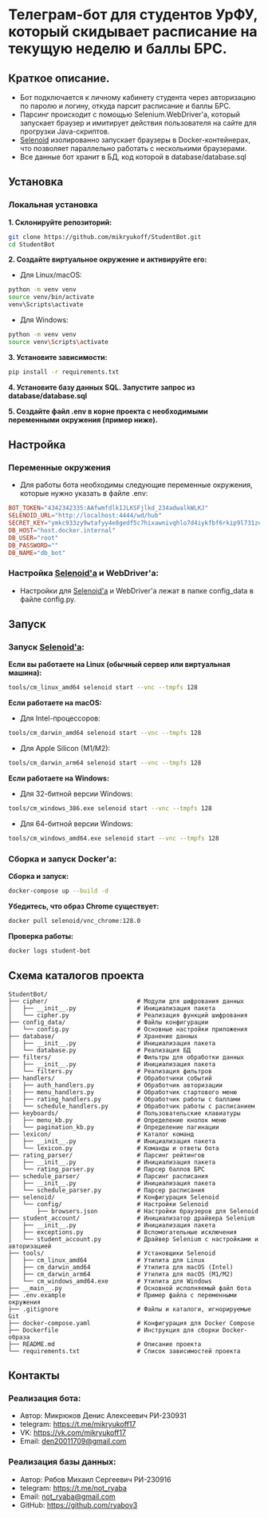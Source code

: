 # Телеграм-бот для студентов УрФУ, который скидывает расписание на текущую неделю и баллы БРС.

## Краткое описание.

- Бот подключается к личному кабинету студента через авторизацию по паролю и логину, откуда парсит расписание и баллы БРС.
- Парсинг происходит с помощью Selenium.WebDriver'а, который запускает браузер и имитирует действия пользователя на сайте для прогрузки Java-скриптов.
- [Selenoid](https://github.com/aerokube/selenoid) изолированно запускает браузеры в Docker-контейнерах, что позволяет параллельно работать с несколькими браузерами.
- Все данные бот хранит в БД, код которой в database/database.sql

## Установка

### Локальная установка

**1. Склонируйте репозиторий:**
```bash
git clone https://github.com/mikryukoff/StudentBot.git
cd StudentBot
```

**2. Создайте виртуальное окружение и активируйте его:**

- Для Linux/macOS:
```bash
python -m venv venv
source venv/bin/activate
venv\Scripts\activate
```

- Для Windows:
```bash
python -m venv venv
source venv\Scripts\activate
```

**3. Установите зависимости:**
```bash
pip install -r requirements.txt
```

**4. Установите базу данных SQL. Запустите запрос из database/database.sql**

**5. Создайте файл .env в корне проекта с необходимыми переменными окружения (пример ниже).**

## Настройка

### Переменные окружения

- Для работы бота необходимы следующие переменные окружения, которые нужно указать в файле .env:
```makefile
BOT_TOKEN="4342342335:AAfwmfdlkIJLKSFjlkd_234adwalkWLKJ"                         # Токен телеграм-бота
SELENOID_URL="http://localhost:4444/wd/hub"                                      # URL для подключения к Selenoid
SECRET_KEY="ymkc933zy9wtafyy4e8gedf5c7hixawnivqhlo7d4iykfbf6rkip9l731zetq7o0"    # Секретный ключ для шифрования паролей (64 бит)
DB_HOST="host.docker.internal"                                                   # Хост БД 
DB_USER="root"                                                                   # Имя администратора БД
DB_PASSWORD=""                                                                   # Пароль от БД
DB_NAME="db_bot"                                                                 # Название БД
```

### Настройка [Selenoid'а](https://github.com/aerokube/selenoid) и WebDriver'а:

- Настройки для [Selenoid'а](https://github.com/aerokube/selenoid) и WebDriver'а лежат в папке config_data в файле config.py.

## Запуск

### Запуск [Selenoid'а](https://github.com/aerokube/selenoid):

**Если вы работаете на Linux (обычный сервер или виртуальная машина):**  
```bash
tools/cm_linux_amd64 selenoid start --vnc --tmpfs 128
```

**Если работаете на macOS:**

- Для Intel-процессоров:  
```bash
tools/cm_darwin_amd64 selenoid start --vnc --tmpfs 128
```

- Для Apple Silicon (M1/M2):  
```bash
tools/cm_darwin_arm64 selenoid start --vnc --tmpfs 128
```

**Если работаете на Windows:**

- Для 32-битной версии Windows:   
```bash
tools/cm_windows_386.exe selenoid start --vnc --tmpfs 128
```

- Для 64-битной версии Windows:  
```bash
tools/cm_windows_amd64.exe selenoid start --vnc --tmpfs 128
```

### Сборка и запуск Docker'а:

**Сборка и запуск:**
```bash
docker-compose up --build -d
```

**Убедитесь, что образ Chrome существует:**
```bash
docker pull selenoid/vnc_chrome:128.0
```

**Проверка работы:**
```bash
docker logs student-bot
```

## Схема каталогов проекта

```plaintext
StudentBot/
├── cipher/                         # Модули для шифрования данных
│   ├── __init__.py                 # Инициализация пакета
│   └── cipher.py                   # Реализация функций шифрования
├── config_data/                    # Файлы конфигурации
│   └── config.py                   # Основные настройки приложения
├── database/                       # Хранение данных
│   ├── __init__.py                 # Инициализация пакета
│   └── database.py                 # Реализация БД
├── filters/                        # Фильтры для обработки данных
│   ├── __init__.py                 # Инициализация пакета
│   └── filters.py                  # Реализация фильтров
├── handlers/                       # Обработчики событий
|   ├── auth_handlers.py            # Обработчик авторизации
|   ├── menu_handlers.py            # Обработчик стартового меню
|   ├── rating_handlers.py          # Обработчик работы с баллами
|   └── schedule_handlers.py        # Обработчик работы с расписанием
├── keyboards/                      # Пользовательские клавиатуры
│   ├── menu_kb.py                  # Определение кнопок меню
|   └── pagination_kb.py            # Определение пагинации
├── lexicon/                        # Каталог команд
│   ├── __init__.py                 # Инициализация пакета
│   └── lexicon.py                  # Команды и ответы бота
├── rating_parser/                  # Парсинг рейтингов
│   ├── __init__.py                 # Инициализация пакета
│   └── rating_parser.py            # Парсер баллов БРС
├── schedule_parser/                # Парсинг расписания
│   ├── __init__.py                 # Инициализация пакета
│   └── schedule_parser.py          # Парсер расписания
├── selenoid/                       # Конфигурация Selenoid
│   └── config/                     # Настройки Selenoid
│       ├── browsers.json           # Настройки браузеров для Selenoid
├── student_account/                # Инициализатор драйвера Selenium
│   ├── __init__.py                 # Инициализация пакета
│   ├── exceptions.py               # Вспомогательные исключения
│   └── student_account.py          # Драйвер Selenium с настройками и авторизацией
├── tools/                          # Установщики Selenoid
│   ├── cm_linux_amd64              # Утилита для Linux
│   ├── cm_darwin_amd64             # Утилита для macOS (Intel)
│   ├── cm_darwin_arm64             # Утилита для macOS (M1/M2)
│   └── cm_windows_amd64.exe        # Утилита для Windows
├── __main__.py                     # Основной исполняемый файл бота
├── .env.example                    # Пример файла с переменными окружения
├── .gitignore                      # Файлы и каталоги, игнорируемые Git
├── docker-compose.yaml             # Конфигурация для Docker Compose
├── Dockerfile                      # Инструкция для сборки Docker-образа
├── README.md                       # Описание проекта
└── requirements.txt                # Список зависимостей проекта
```


## Контакты

### Реализация бота:

- Автор: Микрюков Денис Алексеевич РИ-230931
- telegram: https://t.me/mikryukoff17
- VK: https://vk.com/mikryukoff17
- Email: den20011709@gmail.com

### Реализация базы данных:

- Автор: Рябов Михаил Сергеевич РИ-230916
- telegram: https://t.me/not_ryaba
- Email: not_ryaba@gmail.com
- GitHub: https://github.com/ryabov3